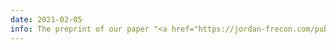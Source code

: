 ```yaml
---
date: 2021-02-05
info: The preprint of our paper "<a href="https://jordan-frecon.com/publications/2021-frecon-j-p-icml-bldr">Bilevel Learning of Deep Representations</a>" is now available
---
```

